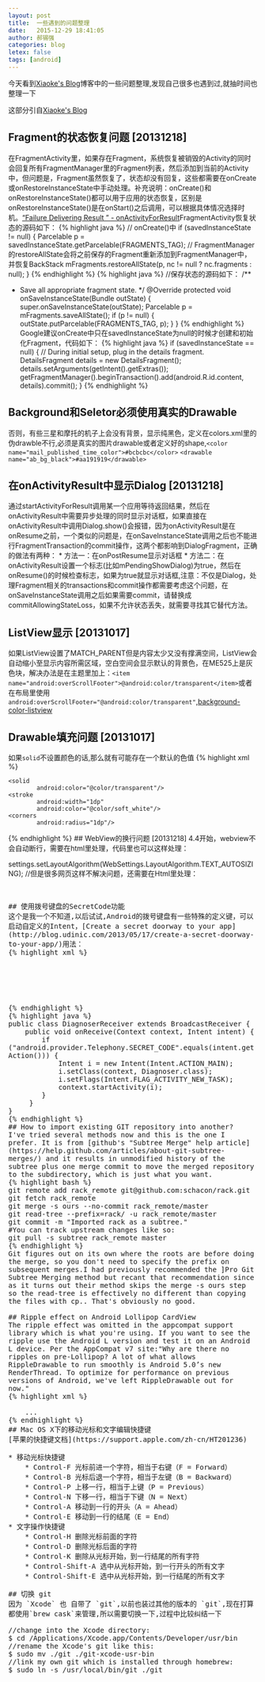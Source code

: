 ```yaml
---
layout: post
title:  一些遇到的问题整理
date:   2015-12-29 18:41:05
author: 郝锡强
categories: blog
letex: false
tags: [android]
---
```

今天看到[Xiaoke's Blog](http://blog.mcxiaoke.com/)博客中的一些问题整理,发现自己很多也遇到过,就抽时间也整理一下
<!-- more -->
这部分引自[Xiaoke's Blog](http://blog.mcxiaoke.com/)

## Fragment的状态恢复问题 [20131218]
在FragmentActivity里，如果存在Fragment，系统恢复被销毁的Activity的同时会回复所有FragmentManager里的Fragment列表，然后添加到当前的Activity中，但问题是，Fragment虽然恢复了，状态却没有回复，这些都需要在onCreate或onRestoreInstanceState中手动处理。补充说明：onCreate()和onRestoreInstanceState()都可以用于应用的状态恢复，区别是onRestoreInstanceState()是在onStart()之后调用，可以根据具体情况选择时机。[“Failure Delivering Result ” - onActivityForResult](http://stackoverflow.com/questions/16265733/failure-delivering-result-onactivityforresult)FragmentActivity恢复状态的源码如下：
{% highlight java %}
// onCreate()中
if (savedInstanceState != null) {
	Parcelable p = savedInstanceState.getParcelable(FRAGMENTS_TAG);
	// FragmentManager的restoreAllState会将之前保存的Fragment重新添加到FragmentManager中，并恢复BackStack
	mFragments.restoreAllState(p, nc != null ? nc.fragments : null);
}
{% endhighlight %}
{% highlight java %}
//保存状态的源码如下：
/**
* Save all appropriate fragment state.
*/
@Override
protected void onSaveInstanceState(Bundle outState) {
	super.onSaveInstanceState(outState);
	Parcelable p = mFragments.saveAllState();
	if (p != null) {
    	outState.putParcelable(FRAGMENTS_TAG, p);
	}
}
{% endhighlight %}
Google建议onCreate中只在savedInstanceState为null的时候才创建和初始化Fragment，代码如下：
{% highlight java %}
if (savedInstanceState == null) {
	// During initial setup, plug in the details fragment.
	DetailsFragment details = new DetailsFragment();
	details.setArguments(getIntent().getExtras());
	getFragmentManager().beginTransaction().add(android.R.id.content, details).commit();
}
{% endhighlight %}
## Background和Seletor必须使用真实的Drawable
否则，有些三星和摩托的机子上会没有背景，显示纯黑色，定义在colors.xml里的伪drawble不行,必须是真实的图片drawable或者定义好的shape,`<color name="mail_published_time_color">#bcbcbc</color>`
`<drawable name="ab_bg_black">#aa191919</drawable>`

## 在onActivityResult中显示Dialog [20131218]
通过startActivityForResult调用某一个应用等待返回结果，然后在onActivityResult中需要异步处理的同时显示对话框，如果直接在onActivityResult中调用Dialog.show()会报错，因为onActivityResult是在onResume之前，一个类似的问题是，在onSaveInstanceState调用之后也不能进行FragmentTransaction的commit操作，这两个都影响到DialogFragment，正确的做法有两种：
	* 方法一：在onPostResume显示对话框
	* 方法二：在onActivityResult设置一个标志(比如mPendingShowDialog)为true，然后在onResume()的时候检查标志，如果为true就显示对话框,注意：不仅是Dialog，处理Fragment相关的transactions和commit操作都需要考虑这个问题，在onSaveInstanceState调用之后如果需要commit，请替换成commitAllowingStateLoss，如果不允许状态丢失，就需要寻找其它替代方法。

## ListView显示 [20131017]
如果ListView设置了MATCH_PARENT但是内容太少又没有撑满空间，ListView会自动缩小至显示内容所需区域，空白空间会显示默认的背景色，在ME525上是灰色块，解决办法是在主题里加上：`<item name="android:overScrollFooter">@android:color/transparent</item>`或者在布局里使用`android:overScrollFooter="@android:color/transparent"`,[background-color-listview](http://stackoverflow.com/questions/10655646/background-color-listview)

## Drawable填充问题 [20131017]
如果`solid`不设置颜色的话,那么就有可能存在一个默认的色值
{% highlight xml %}
<shape xmlns:android="http://schemas.android.com/apk/res/android"
       android:shape="rectangle">
   <!--内部用透明色填充-->
    <solid
            android:color="@color/transparent"/>
    <stroke
            android:width="1dp"
            android:color="@color/soft_white"/>
    <corners
            android:radius="1dp"/>
</shape>
{% endhighlight %}
## WebView的换行问题 [20131218]
4.4开始，webview不会自动断行，需要在html里处理，代码里也可以这样处理：

settings.setLayoutAlgorithm(WebSettings.LayoutAlgorithm.TEXT_AUTOSIZING);
//但是很多网页这样不解决问题，还需要在Html里处理：
<pre style="word-wrap: break-word; white-space: pre-wrap;">


## 使用拨号键盘的SecretCode功能
这个是我一个不知道,以后试试,Android的拨号键盘有一些特殊的定义键，可以启动自定义的Intent，[Create a secret doorway to your app](http://blog.udinic.com/2013/05/17/create-a-secret-doorway-to-your-app/)用法：
{% highlight xml %}
<receiver android:name=".receiver.DiagnoserReceiver">
    <intent-filter>
        <action android:name="android.provider.Telephony.SECRET_CODE"/>
        <data android:scheme="android_secret_code" android:host="111222"/>
    </intent-filter>
</receiver>
{% endhighlight %}
{% highlight java %}
public class DiagnoserReceiver extends BroadcastReceiver {
	public void onReceive(Context context, Intent intent) {
        if ("android.provider.Telephony.SECRET_CODE".equals(intent.getAction())) {
            Intent i = new Intent(Intent.ACTION_MAIN);
            i.setClass(context, Diagnoser.class);
            i.setFlags(Intent.FLAG_ACTIVITY_NEW_TASK);
            context.startActivity(i);
        }
	 }
}
{% endhighlight %}
## How to import existing GIT repository into another?
I've tried several methods now and this is the one I prefer. It is from [github's "Subtree Merge" help article](https://help.github.com/articles/about-git-subtree-merges/) and it results in unmodified history of the subtree plus one merge commit to move the merged repository to the subdirectory, which is just what you want.
{% highlight bash %}
git remote add rack_remote git@github.com:schacon/rack.git
git fetch rack_remote
git merge -s ours --no-commit rack_remote/master
git read-tree --prefix=rack/ -u rack_remote/master
git commit -m "Imported rack as a subtree."
#You can track upstream changes like so:
git pull -s subtree rack_remote master
{% endhighlight %}
Git figures out on its own where the roots are before doing the merge, so you don't need to specify the prefix on subsequent merges.I had previously recommended the ]Pro Git Subtree Merging method but recant that recommendation since as it turns out their method skips the merge -s ours step so the read-tree is effectively no different than copying the files with cp.. That's obviously no good.

## Ripple effect on Android Lollipop CardView
The ripple effect was omitted in the appcompat support library which is what you're using. If you want to see the ripple use the Android L version and test it on an Android L device. Per the AppCompat v7 site:"Why are there no ripples on pre-Lollipop? A lot of what allows RippleDrawable to run smoothly is Android 5.0’s new RenderThread. To optimize for performance on previous versions of Android, we've left RippleDrawable out for now."
{% highlight xml %}
<android.support.v7.widget.CardView
	android:layout_width="match_parent"
    android:layout_height="wrap_content"
    android:layout_gravity="center"
    android:foreground="?android:attr/selectableItemBackground"
    android:clickable="true">
    ...
{% endhighlight %}
## Mac OS X下的移动光标和文字编辑快捷键
[苹果的快捷键文档](https://support.apple.com/zh-cn/HT201236)

* 移动光标快捷键
	* Control-F 光标前进一个字符，相当于右键（F = Forward）
	* Control-B 光标后退一个字符，相当于左键（B = Backward）
	* Control-P 上移一行，相当于上键（P = Previous）
	* Control-N 下移一行，相当于下键（N = Next）
	* Control-A 移动到一行的开头（A = Ahead）
	* Control-E 移动到一行的结尾（E = End）
* 文字操作快捷键
	* Control-H 删除光标前面的字符
	* Control-D 删除光标后面的字符
	* Control-K 删除从光标开始，到一行结尾的所有字符
	* Control-Shift-A 选中从光标开始，到一行开头的所有文字
	* Control-Shift-E 选中从光标开始，到一行结尾的所有文字

## 切换 git
因为 `Xcode` 也 自带了 `git`,以前也装过其他的版本的 `git`,现在打算都使用`brew cask`来管理,所以需要切换一下,过程中比较纠结一下

//change into the Xcode directory:
$ cd /Applications/Xcode.app/Contents/Developer/usr/bin
//rename the Xcode's git like this:
$ sudo mv ./git ./git-xcode-usr-bin
//link my own git which is installed through homebrew:
$ sudo ln -s /usr/local/bin/git ./git
